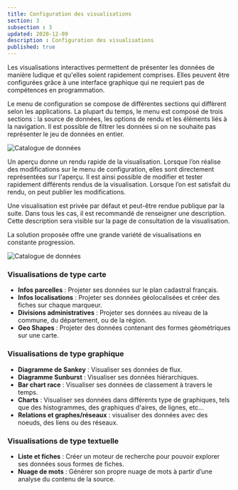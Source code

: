 ```yaml
---
title: Configuration des visualisations
section: 3
subsection : 3
updated: 2020-12-09
description : Configuration des visualisations
published: true
---
```


Les visualisations interactives permettent de présenter les données de manière ludique et qu'elles soient rapidement comprises. Elles peuvent être configurées grâce à une interface graphique qui ne requiert pas de compétences en programmation.

Le menu de configuration se compose de différentes sections qui diffèrent selon les applications. La plupart du temps, le menu est composé de trois sections : la source de données, les options de rendu et les éléments liés à la navigation. Il est possible de filtrer les données si on ne souhaite pas représenter le jeu de données en entier.

![Catalogue de données](./images/functional-presentation/configuration-visu.jpg)



Un aperçu donne un rendu rapide de la visualisation. Lorsque l’on réalise des modifications sur le menu de configuration, elles sont directement représentées sur l'aperçu. Il est ainsi possible de modifier et tester rapidement différents rendus de la visualisation. Lorsque l’on est satisfait du rendu, on peut publier les modifications.

Une visualisation est privée par défaut et peut-être rendue publique par la suite. Dans tous les cas, il est recommandé de renseigner une description. Cette description sera visible sur la page de consultation de la visualisation.

La solution proposée offre une grande variété de visualisations en constante progression.

![Catalogue de données](./images/functional-presentation/valorisations.jpg)

### Visualisations de type carte
* **Infos parcelles** : Projeter ses données sur le plan cadastral français.
* **Infos localisations** : Projeter ses données géolocalisées et créer des fiches sur chaque marqueur.
* **Divisions administratives** : Projeter ses données au niveau de la commune, du département, ou de la région.
* **Geo Shapes** : Projeter des données contenant des formes géométriques sur une carte.

### Visualisations de type graphique

* **Diagramme de Sankey** : Visualiser ses données de flux.
* **Diagramme Sunburst** : Visualiser ses données hiérarchiques.
* **Bar chart race** : Visualiser ses données de classement à travers le temps.
* **Charts** : Visualiser ses données dans différents type de graphiques, tels que des histogrammes, des graphiques d'aires, de lignes, etc…
* **Relations et graphes/réseaux** : visualiser des données avec des noeuds, des liens ou des réseaux.

### Visualisations de type textuelle

* **Liste et fiches** : Créer un moteur de recherche pour pouvoir explorer ses données sous formes de fiches.
* **Nuage de mots** : Générer son propre nuage de mots à partir d’une analyse du contenu de la source.
